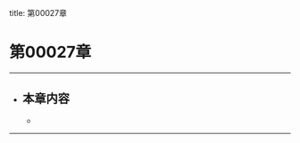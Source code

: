 title: 第00027章
# 第00027章
-------------------------------------------------
- 本章内容
    - 
    - 
-------------------------------------------------
